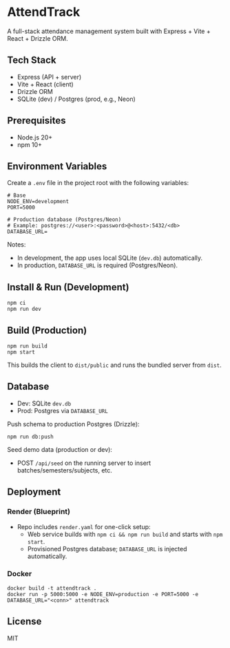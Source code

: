 # AttendTrack

A full-stack attendance management system built with Express + Vite + React + Drizzle ORM.

## Tech Stack
- Express (API + server)
- Vite + React (client)
- Drizzle ORM
- SQLite (dev) / Postgres (prod, e.g., Neon)

## Prerequisites
- Node.js 20+
- npm 10+

## Environment Variables
Create a `.env` file in the project root with the following variables:

```
# Base
NODE_ENV=development
PORT=5000

# Production database (Postgres/Neon)
# Example: postgres://<user>:<password>@<host>:5432/<db>
DATABASE_URL=
```

Notes:
- In development, the app uses local SQLite (`dev.db`) automatically.
- In production, `DATABASE_URL` is required (Postgres/Neon).

## Install & Run (Development)
```
npm ci
npm run dev
```

## Build (Production)
```
npm run build
npm start
```
This builds the client to `dist/public` and runs the bundled server from `dist`.

## Database
- Dev: SQLite `dev.db`
- Prod: Postgres via `DATABASE_URL`

Push schema to production Postgres (Drizzle):
```
npm run db:push
```

Seed demo data (production or dev):
- POST `/api/seed` on the running server to insert batches/semesters/subjects, etc.

## Deployment
### Render (Blueprint)
- Repo includes `render.yaml` for one-click setup:
  - Web service builds with `npm ci && npm run build` and starts with `npm start`.
  - Provisioned Postgres database; `DATABASE_URL` is injected automatically.

### Docker
```
docker build -t attendtrack .
docker run -p 5000:5000 -e NODE_ENV=production -e PORT=5000 -e DATABASE_URL="<conn>" attendtrack
```

## License
MIT
